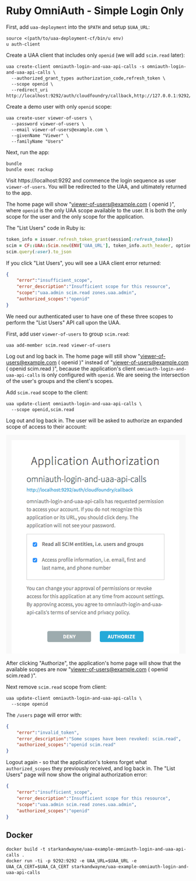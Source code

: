 # Ruby OmniAuth - Simple Login Only

First, add `uaa-deployment` into the `$PATH` and setup `$UAA_URL`:

```text
source <(path/to/uaa-deployment-cf/bin/u env)
u auth-client
```

Create a UAA client that includes only `openid` (we will add `scim.read` later):

```text
uaa create-client omniauth-login-and-uaa-api-calls -s omniauth-login-and-uaa-api-calls \
  --authorized_grant_types authorization_code,refresh_token \
  --scope openid \
  --redirect_uri http://localhost:9292/auth/cloudfoundry/callback,http://127.0.0.1:9292/auth/cloudfoundry/callback
```

Create a demo user with only `openid` scope:

```text
uaa create-user viewer-of-users \
  --password viewer-of-users \
  --email viewer-of-users@example.com \
  --givenName "Viewer" \
  --familyName "Users"
```

Next, run the app:

```text
bundle
bundle exec rackup
```

Visit https://localhost:9292 and commence the login sequence as user `viewer-of-users`. You will be redirected to the UAA, and ultimately returned to the app.

The home page will show "viewer-of-users@example.com ( openid )", where `openid` is the only UAA scope available to the user. It is both the only scope for the user and the only scope for the application.

The "List Users" code in Ruby is:

```ruby
token_info = issuer.refresh_token_grant(session[:refresh_token])
scim = CF::UAA::Scim.new(ENV['UAA_URL'], token_info.auth_header, options)
scim.query(:user).to_json
```

If you click "List Users", you will see a UAA client error returned:

```json
{
    "error":"insufficient_scope",
    "error_description":"Insufficient scope for this resource",
    "scope":"uaa.admin scim.read zones.uaa.admin",
    "authorized_scopes":"openid"
}
```

We need our authenticated user to have one of these three scopes to perform the "List Users" API call upon the UAA.

First, add user `viewer-of-users` to group `scim.read`:

```text
uaa add-member scim.read viewer-of-users
```

Log out and log back in. The home page will still show "viewer-of-users@example.com ( openid )" instead of "viewer-of-users@example.com ( openid scim.read )", because the application's client `omniauth-login-and-uaa-api-calls` is only configured with `openid`. We are seeing the intersection of the user's groups and the client's scopes.

Add `scim.read` scope to the client:

```text
uaa update-client omniauth-login-and-uaa-api-calls \
  --scope openid,scim.read
```

Log out and log back in. The user will be asked to authorize an expanded scope of access to their account:

![authorize-scim.read](authorize-scim.read.png)

After clicking "Authorize", the application's home page will show that the available scopes are now "viewer-of-users@example.com ( openid scim.read )".

Next remove `scim.read` scope from client:

```text
uaa update-client omniauth-login-and-uaa-api-calls \
  --scope openid
```

The `/users` page will error with:

```json
{
    "error":"invalid_token",
    "error_description":"Some scopes have been revoked: scim.read",
    "authorized_scopes":"openid scim.read"
}
```

Logout again - so that the application's tokens forget what `authorized_scopes` they previously received, and log back in. The "List Users" page will now show the original authorization error:

```json
{
    "error":"insufficient_scope",
    "error_description":"Insufficient scope for this resource",
    "scope":"uaa.admin scim.read zones.uaa.admin",
    "authorized_scopes":"openid"
}
```

## Docker

```text
docker build -t starkandwayne/uaa-example-omniauth-login-and-uaa-api-calls .
docker run -ti -p 9292:9292 -e UAA_URL=$UAA_URL -e UAA_CA_CERT=$UAA_CA_CERT starkandwayne/uaa-example-omniauth-login-and-uaa-api-calls
```